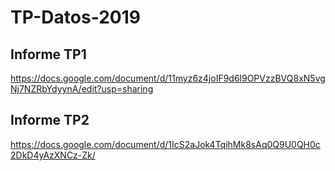 # TP-Datos-2019

## Informe TP1
https://docs.google.com/document/d/11myz6z4joIF9d6l9OPVzzBVQ8xN5vgNj7NZRbYdyynA/edit?usp=sharing

## Informe TP2
https://docs.google.com/document/d/1IcS2aJok4TqihMk8sAq0Q9U0QH0c2DkD4yAzXNCz-Zk/
